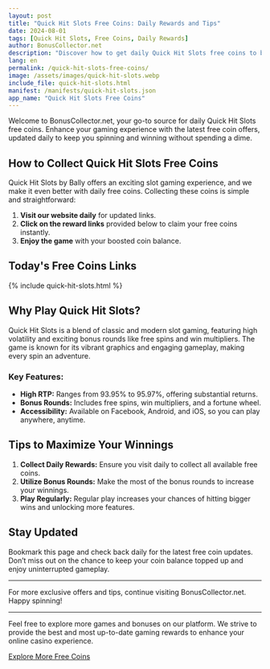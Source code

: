 ```yaml
---
layout: post
title: "Quick Hit Slots Free Coins: Daily Rewards and Tips"
date: 2024-08-01
tags: [Quick Hit Slots, Free Coins, Daily Rewards]
author: BonusCollector.net
description: "Discover how to get daily Quick Hit Slots free coins to boost your gameplay. Updated daily with the latest rewards."
lang: en
permalink: /quick-hit-slots-free-coins/
image: /assets/images/quick-hit-slots.webp
include_file: quick-hit-slots.html
manifest: /manifests/quick-hit-slots.json
app_name: "Quick Hit Slots Free Coins"
---
```


Welcome to BonusCollector.net, your go-to source for daily Quick Hit Slots free coins. Enhance your gaming experience with the latest free coin offers, updated daily to keep you spinning and winning without spending a dime.

## How to Collect Quick Hit Slots Free Coins

Quick Hit Slots by Bally offers an exciting slot gaming experience, and we make it even better with daily free coins. Collecting these coins is simple and straightforward:

1. **Visit our website daily** for updated links.
2. **Click on the reward links** provided below to claim your free coins instantly.
3. **Enjoy the game** with your boosted coin balance.

## Today's Free Coins Links

{% include quick-hit-slots.html %}

## Why Play Quick Hit Slots?

Quick Hit Slots is a blend of classic and modern slot gaming, featuring high volatility and exciting bonus rounds like free spins and win multipliers. The game is known for its vibrant graphics and engaging gameplay, making every spin an adventure.

### Key Features:

- **High RTP:** Ranges from 93.95% to 95.97%, offering substantial returns.
- **Bonus Rounds:** Includes free spins, win multipliers, and a fortune wheel.
- **Accessibility:** Available on Facebook, Android, and iOS, so you can play anywhere, anytime.

## Tips to Maximize Your Winnings

1. **Collect Daily Rewards:** Ensure you visit daily to collect all available free coins.
2. **Utilize Bonus Rounds:** Make the most of the bonus rounds to increase your winnings.
3. **Play Regularly:** Regular play increases your chances of hitting bigger wins and unlocking more features.

## Stay Updated

Bookmark this page and check back daily for the latest free coin updates. Don’t miss out on the chance to keep your coin balance topped up and enjoy uninterrupted gameplay.

---

For more exclusive offers and tips, continue visiting BonusCollector.net. Happy spinning!

---

Feel free to explore more games and bonuses on our platform. We strive to provide the best and most up-to-date gaming rewards to enhance your online casino experience.

[Explore More Free Coins](https://bonuscollector.net/)